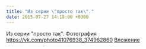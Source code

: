 ```yaml
---
title: "Из серии \"просто так\"."
date: 2015-07-27 14:18:00 +0300
---
```


Из серии "просто так".
Фотография
<a class="vk-attach" href="https://vk.com/photo41076938_374962860">https://vk.com/photo41076938_374962860</a>
<a class="vk-attach" href="https://vk.com/photo41076938_374962860">Вложение</a>
